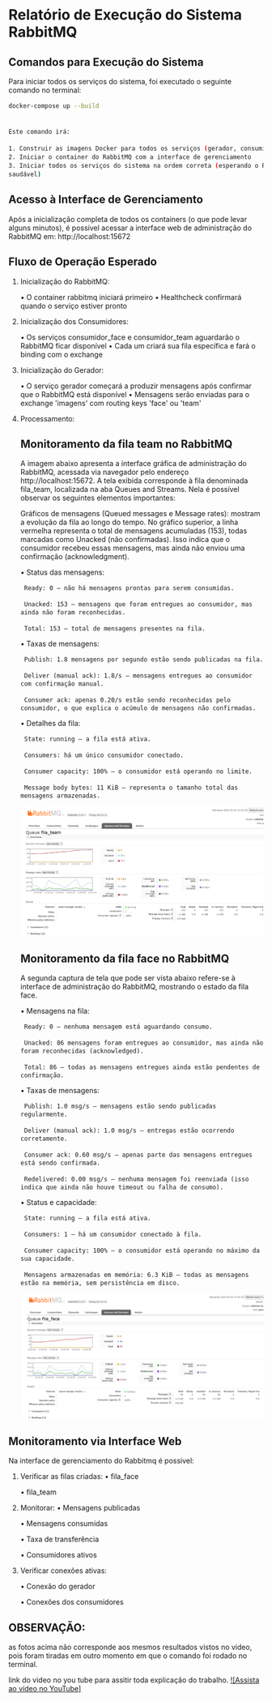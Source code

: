 # Relatório de Execução do Sistema RabbitMQ 

## Comandos para Execução do Sistema 

Para iniciar todos os serviços do sistema, foi executado o seguinte comando no terminal: 

```bash 
docker-compose up --build 


Este comando irá:

1. Construir as imagens Docker para todos os serviços (gerador, consumidor_face e consumidor_team) 
2. Iniciar o container do RabbitMQ com a interface de gerenciamento 
3. Iniciar todos os serviços do sistema na ordem correta (esperando o RabbitMQ ficar 
saudável) 

```

## Acesso à Interface de Gerenciamento 

Após a inicialização completa de todos os containers (o que pode levar alguns minutos), é possível acessar a interface web de administração do RabbitMQ em: http://localhost:15672

## Fluxo de Operação Esperado 

1. Inicialização do RabbitMQ: 

    • O container rabbitmq iniciará primeiro 
    • Healthcheck confirmará quando o serviço estiver pronto

2. Inicialização dos Consumidores: 

    • Os serviços consumidor_face e consumidor_team aguardarão o RabbitMQ ficar disponível 
    • Cada um criará sua fila específica e fará o binding com o exchange

3. Inicialização do Gerador:  

    • O serviço gerador começará a produzir mensagens após confirmar que o RabbitMQ está disponível 
    • Mensagens serão enviadas para o exchange 'imagens' com routing keys 'face' ou 'team'

4. Processamento:

    ## Monitoramento da fila team no RabbitMQ

    A imagem abaixo apresenta a interface gráfica de administração do RabbitMQ, acessada via navegador pelo endereço http://localhost:15672. A tela exibida corresponde à fila denominada fila_team, localizada na aba Queues and Streams. Nela é possível observar os seguintes elementos importantes:

    Gráficos de mensagens (Queued messages e Message rates): mostram a evolução da fila ao longo do tempo. No gráfico superior, a linha vermelha representa o total de mensagens acumuladas (153), todas marcadas como Unacked (não confirmadas). Isso indica que o consumidor recebeu essas mensagens, mas ainda não enviou uma confirmação (acknowledgment).

    • Status das mensagens:

        Ready: 0 – não há mensagens prontas para serem consumidas.

        Unacked: 153 – mensagens que foram entregues ao consumidor, mas ainda não foram reconhecidas.

        Total: 153 – total de mensagens presentes na fila.

   • Taxas de mensagens:

        Publish: 1.8 mensagens por segundo estão sendo publicadas na fila.

        Deliver (manual ack): 1.8/s – mensagens entregues ao consumidor com confirmação manual.

        Consumer ack: apenas 0.20/s estão sendo reconhecidas pelo consumidor, o que explica o acúmulo de mensagens não confirmadas.

    • Detalhes da fila:

        State: running – a fila está ativa.

        Consumers: há um único consumidor conectado.

        Consumer capacity: 100% – o consumidor está operando no limite.

        Message body bytes: 11 KiB – representa o tamanho total das mensagens armazenadas.

    ![print da fila team](imagens/fila_team.png) 


    ## Monitoramento da fila face no RabbitMQ

    A segunda captura de tela que pode ser vista abaixo refere-se à interface de administração do RabbitMQ, mostrando o estado da fila face. 

    • Mensagens na fila:

        Ready: 0 – nenhuma mensagem está aguardando consumo.

        Unacked: 86 mensagens foram entregues ao consumidor, mas ainda não foram reconhecidas (acknowledged).

        Total: 86 – todas as mensagens entregues ainda estão pendentes de confirmação.

    • Taxas de mensagens:

        Publish: 1.0 msg/s – mensagens estão sendo publicadas regularmente.

        Deliver (manual ack): 1.0 msg/s – entregas estão ocorrendo corretamente.

        Consumer ack: 0.60 msg/s – apenas parte das mensagens entregues está sendo confirmada.

        Redelivered: 0.00 msg/s – nenhuma mensagem foi reenviada (isso indica que ainda não houve timeout ou falha de consumo).

    • Status e capacidade:

        State: running – a fila está ativa.

        Consumers: 1 – há um consumidor conectado à fila.

        Consumer capacity: 100% – o consumidor está operando no máximo da sua capacidade.

        Mensagens armazenadas em memória: 6.3 KiB – todas as mensagens estão na memória, sem persistência em disco.
                
    ![print da fila face](imagens/fila_face.png)


## Monitoramento via Interface Web 

Na interface de gerenciamento do Rabbitmq é possivel:

1. Verificar as filas criadas: 
    • fila_face 

    • fila_team 
2. Monitorar: 
    • Mensagens publicadas 

    • Mensagens consumidas 

    • Taxa de transferência 

    • Consumidores ativos 

3. Verificar conexões ativas: 

    • Conexão do gerador 

    • Conexões dos consumidores


## OBSERVAÇÃO: 

as fotos acima não corresponde aos mesmos resultados vistos no video, pois foram tiradas em outro momento em que o comando foi rodado no terminal.


link do video no you tube para assitir toda explicação do trabalho.
[![Assista ao vídeo no YouTube]](https://youtu.be/yPShgjBfKSw)
